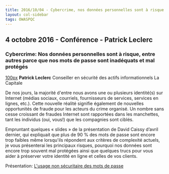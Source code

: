 ```yaml
---
title: 2016/10/04 - Cybercrime, nos données personnelles sont à risque
layout: col-sidebar
tags: OWASPQC
---
```


## 4 octobre 2016 - Conférence - Patrick Leclerc

### Cybercrime: Nos données personnelles sont à risque, entre autres parce que nos mots de passe sont inadéquats et mal protégés

[100px](image:100px-PatrickLeclerc.png "wikilink") **Patrick Leclerc**
Conseiller en sécurité des actifs informationnels
La Capitale

De nos jours, la majorité d'entre nous avons une ou plusieurs
identité(s) sur Internet (médias sociaux, courriels, fournisseurs de
services, services en lignes, etc.). Cette nouvelle réalité signifie
également de nouvelles opportunités de fraude pour les acteurs du crime
organisé. Un nombre sans cesse croissant de fraudes Internet sont
rapportées dans les manchettes, tant les individus (oui, vous\!) que les
compagnies sont ciblés.

Empruntant quelques « slides » de la présentation de David Caissy
d’avril dernier, qui expliquait que plus de 90 % des mots de passe
sont encore trop faibles même lorsqu'ils répondent aux critères de
complexité actuels, je vous présenterai les principaux risques, pourquoi
nos données sont encore trop souvent mal protégées ainsi que quelques
trucs pour vous aider à préserver votre identité en ligne et celles de
vos clients.

Présentation: [L'usage non sécuritaire des mots de
passe](http://fr.slideshare.net/PatrickLeclerc/owasp-quebec-octobre-2016-presentation-sur-les-mots-de-passe)


